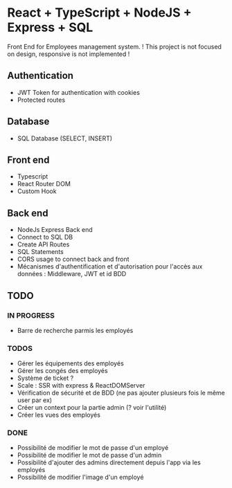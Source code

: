 # React + TypeScript + NodeJS + Express + SQL

Front End for Employees management system.
! This project is not focused on design, responsive is not implemented !

## Authentication

- JWT Token for authentication with cookies
- Protected routes

## Database

- SQL Database (SELECT, INSERT)

## Front end

- Typescript
- React Router DOM
- Custom Hook

## Back end

- NodeJs Express Back end
- Connect to SQL DB
- Create API Routes
- SQL Statements
- CORS usage to connect back and front
- Mécanismes d'authentification et d'autorisation pour l'accès aux données : Middleware, JWT et id BDD

## TODO

### IN PROGRESS

- Barre de recherche parmis les employés

### TODOS

- Gérer les équipements des employés
- Gérer les congés des employés
- Système de ticket ?
- Scale : SSR with express & ReactDOMServer
- Vérification de sécurité et de BDD (ne pas ajouter plusieurs fois le même user par ex)
- Créer un context pour la partie admin (? voir l'utilité)
- Créer les vues des employés

### DONE

- Possibilité de modifier le mot de passe d'un employé
- Possibilité de modifier le mot de passe d'un admin
- Possibilité d'ajouter des admins directement depuis l'app via les employés
- Possibilité de modifier l'image d'un employé

